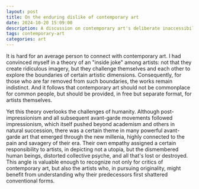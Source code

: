 ```yaml
---
layout: post
title: On the enduring dislike of contemporary art
date: 2024-10-20 15:09:00
description: A discussion on contemporary art's deliberate inaccessibility versus its inherent sensitivity.
tags: contemporary-art
categories: art
---
```


It is hard for an average person to connect with contemporary art. I had convinced myself in a theory of an "inside joke" among artists: not that they create ridiculous imagery, but they challenge themselves and each other to explore the boundaries of certain artistic dimensions. Consequently, for those who are far removed from such boundaries, the works remain indistinct. And it follows that contemporary art should not be commonplace for common people, but should be provided, in free but separate format, for artists themselves.

Yet this theory overlooks the challenges of humanity. Although post-impressionism and all subsequent avant-garde movements followed impressionism, which itself pushed beyond academism and others in natural succession, there was a certain theme in many powerful avant-garde art that emerged through the new millenia, highly connected to the pain and savagery of their era. Their own empathy assigned a certain responsibility to artists, in depicting not a utopia, but the dismembered human beings, distorted collective psyche, and all that's lost or destroyed. This angle is valuable enough to recognize not only for critics of contemporary art, but also the artists who, in pursuing originality, might benefit from understanding why their predecessors first shattered conventional forms.

